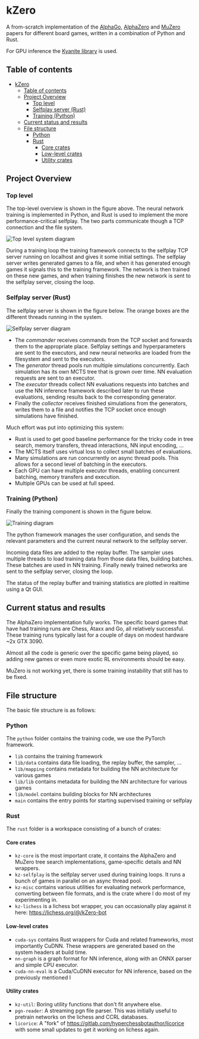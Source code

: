 # kZero

A from-scratch implementation of the [AlphaGo](https://www.nature.com/articles/nature24270), [AlphaZero](https://arxiv.org/abs/1712.01815) and [MuZero](https://www.nature.com/articles/s41586-020-03051-4.epdf) papers for different board games, written in a combination of Python and Rust.

For GPU inference the [Kyanite library](https://github.com/KarelPeeters/Kyanite) is used.

## Table of contents

<!-- TOC -->
* [kZero](#kzero)
  * [Table of contents](#table-of-contents)
  * [Project Overview](#project-overview)
    * [Top level](#top-level)
    * [Selfplay server (Rust)](#selfplay-server-rust)
    * [Training (Python)](#training-python)
  * [Current status and results](#current-status-and-results)
  * [File structure](#file-structure)
    * [Python](#python)
    * [Rust](#rust)
      * [Core crates](#core-crates)
      * [Low-level crates](#low-level-crates)
      * [Utility crates](#utility-crates)
<!-- TOC -->

## Project Overview

### Top level

The top-level overview is shown in the figure above. The neural network training is implemented in Python, and Rust is used to implement the more performance-critical selfplay. The two parts communicate though a TCP connection and the file system.

![Top level system diagram](./docs/arch_overview.svg)

During a training loop the training framework connects to the selfplay TCP server running on localhost and gives it some initial settings. The selfplay server writes generated games to a file, and when it has generated enough games it signals this to the training framework. The network is then trained on these new games, and when training finishes the new network is sent to the selfplay server, closing the loop.

### Selfplay server (Rust)

The selfplay server is shown in the figure below. The orange boxes are the different threads running in the system.

![Selfplay server diagram](./docs/arch_selfplay.svg)

* The _commander_ receives commands from the TCP socket and forwards them to the appropriate place. Selfplay settings and hyperparameters are sent to the executors, and new neural networks are loaded from the filesystem and sent to the executors.
* The _generator_ thread pools run multiple simulations concurrently. Each simulation has its own MCTS tree that is grown over time. NN evaluation requests are sent to an executor.
* The _executor_ threads collect NN evaluations requests into batches and use the NN inference framework described later to run these evaluations, sending results back to the corresponding generator.
* Finally the _collector_ receives finished simulations from the generators, writes them to a file and notifies the TCP socket once enough simulations have finished.

Much effort was put into optimizing this system:

* Rust is used to get good baseline performance for the tricky code in tree search, memory transfers, thread interactions, NN input encoding, ...
* The MCTS itself uses virtual loss to collect small batches of evaluations.
* Many simulations are run concurrently on async thread pools. This allows for a second level of batching in the executors.
* Each GPU can have multiple executor threads, enabling concurrent batching, memory transfers and execution.
* Multiple GPUs can be used at full speed.

### Training (Python)

Finally the training component is shown in the figure below.

![Training diagram](./docs/arch_training.svg)

The python framework manages the user configuration, and sends the relevant parameters and the current neural network to the selfplay server. 

Incoming data files are added to the replay buffer. The sampler uses multiple threads to load training data from those data files, building batches. These batches are used in NN training. Finally newly trained networks are sent to the selfplay server, closing the loop.

The status of the replay buffer and training statistics are plotted in realtime using a Qt GUI.


## Current status and results

The AlphaZero implementation fully works. The specific board games that have had training runs are Chess, Ataxx and Go, all relatively successful. These training runs typically last for a couple of days on modest hardware ~2x GTX 3090.

Almost all the code is generic over the specific game being played, so adding new games or even more exotic RL environments should be easy.

MuZero is not working yet, there is some training instability that still has to be fixed.

## File structure

The basic file structure is as follows:

### Python

The `python` folder contains the training code, we use the PyTorch framework. 

* `lib` contains the training framework
* `lib/data` contains data file loading, the replay buffer, the sampler, ...
* `lib/mapping` contains metadata for building the NN architecture for various games
* `lib/lib` contains metadata for building the NN architecture for various games
* `lib/model` contains building blocks for NN architectures
* `main` contains the entry points for starting supervised training or selfplay

### Rust

The `rust` folder is a workspace consisting of a bunch of crates:

#### Core crates

* `kz-core` is the most important crate, it contains the AlphaZero and MuZero tree search implementations, game-specific details and NN wrappers.
* `kz-selfplay` is the selfplay server used during training loops. It runs a bunch of games in parallel on an async thread pool.
* `kz-misc` contains various utilities for evaluating network performance, converting between file formats, and is the crate where I do most of my experimenting in.
* `kz-lichess` is a lichess bot wrapper, you can occasionally play against it here: https://lichess.org/@/kZero-bot

#### Low-level crates

* `cuda-sys` contains Rust wrappers for Cuda and related frameworks, most importantly CuDNN. These wrappers are generated based on the system headers at build time.
* `nn-graph` is a graph format for NN inference, along with an ONNX parser and simple CPU executor.
* `cuda-nn-eval` is a Cuda/CuDNN executor for NN inference, based on the previously mentioned I

#### Utility crates

* `kz-util`: Boring utility functions that don't fit anywhere else.
* `pgn-reader`: A streaming pgn file parser. This was initially useful to pretrain networks on the lichess and CCRL databases.
* `licorice`: A "fork" of https://gitlab.com/hyperchessbotauthor/licorice with some small updates to get it working on lichess again.